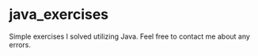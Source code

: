 # java_exercises
Simple exercises I solved utilizing Java.
Feel free to contact me about any errors.
